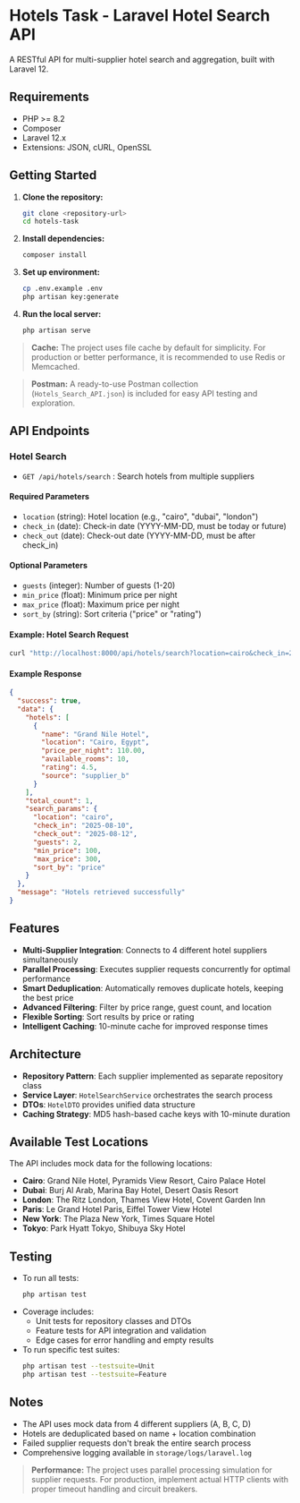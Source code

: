 # Hotels Task - Laravel Hotel Search API

A RESTful API for multi-supplier hotel search and aggregation, built with Laravel 12.

## Requirements
- PHP >= 8.2
- Composer
- Laravel 12.x
- Extensions: JSON, cURL, OpenSSL

## Getting Started
1. **Clone the repository:**
   ```bash
   git clone <repository-url>
   cd hotels-task
   ```
2. **Install dependencies:**
   ```bash
   composer install
   ```
3. **Set up environment:**
   ```bash
   cp .env.example .env
   php artisan key:generate
   ```
4. **Run the local server:**
   ```bash
   php artisan serve
   ```

> **Cache:** The project uses file cache by default for simplicity. For production or better performance, it is recommended to use Redis or Memcached.

> **Postman:** A ready-to-use Postman collection (`Hotels_Search_API.json`) is included for easy API testing and exploration.

## API Endpoints

### Hotel Search
- `GET /api/hotels/search` : Search hotels from multiple suppliers

#### Required Parameters
- `location` (string): Hotel location (e.g., "cairo", "dubai", "london")
- `check_in` (date): Check-in date (YYYY-MM-DD, must be today or future)
- `check_out` (date): Check-out date (YYYY-MM-DD, must be after check_in)

#### Optional Parameters
- `guests` (integer): Number of guests (1-20)
- `min_price` (float): Minimum price per night
- `max_price` (float): Maximum price per night
- `sort_by` (string): Sort criteria ("price" or "rating")

#### Example: Hotel Search Request
```bash
curl "http://localhost:8000/api/hotels/search?location=cairo&check_in=2025-08-10&check_out=2025-08-12&guests=2&min_price=100&max_price=300&sort_by=price"
```

#### Example Response
```json
{
  "success": true,
  "data": {
    "hotels": [
      {
        "name": "Grand Nile Hotel",
        "location": "Cairo, Egypt",
        "price_per_night": 110.00,
        "available_rooms": 10,
        "rating": 4.5,
        "source": "supplier_b"
      }
    ],
    "total_count": 1,
    "search_params": {
      "location": "cairo",
      "check_in": "2025-08-10",
      "check_out": "2025-08-12",
      "guests": 2,
      "min_price": 100,
      "max_price": 300,
      "sort_by": "price"
    }
  },
  "message": "Hotels retrieved successfully"
}
```

## Features
- **Multi-Supplier Integration**: Connects to 4 different hotel suppliers simultaneously
- **Parallel Processing**: Executes supplier requests concurrently for optimal performance
- **Smart Deduplication**: Automatically removes duplicate hotels, keeping the best price
- **Advanced Filtering**: Filter by price range, guest count, and location
- **Flexible Sorting**: Sort results by price or rating
- **Intelligent Caching**: 10-minute cache for improved response times

## Architecture
- **Repository Pattern**: Each supplier implemented as separate repository class
- **Service Layer**: `HotelSearchService` orchestrates the search process
- **DTOs**: `HotelDTO` provides unified data structure
- **Caching Strategy**: MD5 hash-based cache keys with 10-minute duration

## Available Test Locations
The API includes mock data for the following locations:
- **Cairo**: Grand Nile Hotel, Pyramids View Resort, Cairo Palace Hotel
- **Dubai**: Burj Al Arab, Marina Bay Hotel, Desert Oasis Resort
- **London**: The Ritz London, Thames View Hotel, Covent Garden Inn
- **Paris**: Le Grand Hotel Paris, Eiffel Tower View Hotel
- **New York**: The Plaza New York, Times Square Hotel
- **Tokyo**: Park Hyatt Tokyo, Shibuya Sky Hotel

## Testing
- To run all tests:
  ```bash
  php artisan test
  ```
- Coverage includes:
  - Unit tests for repository classes and DTOs
  - Feature tests for API integration and validation
  - Edge cases for error handling and empty results
- To run specific test suites:
  ```bash
  php artisan test --testsuite=Unit
  php artisan test --testsuite=Feature
  ```

## Notes
- The API uses mock data from 4 different suppliers (A, B, C, D)
- Hotels are deduplicated based on name + location combination
- Failed supplier requests don't break the entire search process
- Comprehensive logging available in `storage/logs/laravel.log`

> **Performance:** The project uses parallel processing simulation for supplier requests. For production, implement actual HTTP clients with proper timeout handling and circuit breakers.
